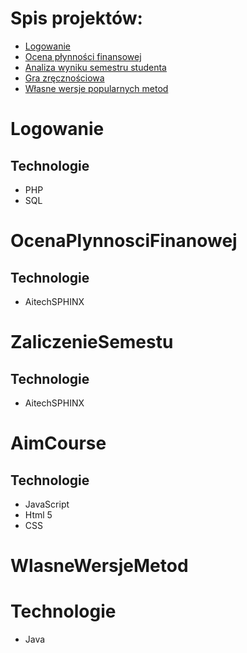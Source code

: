 # Spis projektów:
* [Logowanie](#Logowanie)
* [Ocena płynności finansowej](#OcenaPlynnosciFinanowej)
* [Analiza wyniku semestru studenta](#ZaliczenieSemestru)
* [Gra zręcznościowa](#AimCourse)
* [Własne wersje popularnych metod](#WlasneWersjeMetod)

# Logowanie

## Technologie
* PHP
* SQL

# OcenaPlynnosciFinanowej

## Technologie
* AitechSPHINX

# ZaliczenieSemestu

## Technologie
* AitechSPHINX

# AimCourse

## Technologie
* JavaScript
* Html 5
* CSS

# WlasneWersjeMetod

# Technologie
* Java
